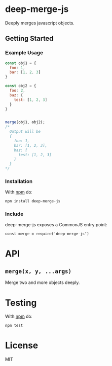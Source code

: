 # deep-merge-js

Deeply merges javascript objects.

## Getting Started

### Example Usage
<!--js
const merge = require('./')
-->

```js
const obj1 = {
  foo: 1,
  bar: [1, 2, 3]
}

const obj2 = {
  foo: 2,
  baz: {
    test: [1, 2, 3]
  }
}


merge(obj1, obj2);
/*
  Output will be
  {
    foo: 1,
    bar: [1, 2, 3],
    baz: {
      test: [1, 2, 3]
    }
  }
*/
```

### Installation

With [npm](http://npmjs.org) do:

```sh
npm install deep-merge-js
```

### Include

deep-merge-js exposes a CommonJS entry point:

```
const merge = require('deep-merge-js')
```

# API

## `merge(x, y, ...args)`

Merge two and more objects deeply.

# Testing

With [npm](http://npmjs.org) do:

```sh
npm test
```


# License

MIT
